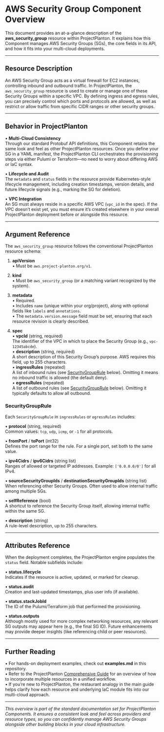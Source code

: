# AWS Security Group Component Overview

This document provides an at-a-glance description of the **aws_security_group** resource within ProjectPlanton. It
explains how this Component manages AWS Security Groups (SGs), the core fields in its API, and how it fits into your
multi-cloud deployments.

---

## Resource Description

An AWS Security Group acts as a virtual firewall for EC2 instances, controlling inbound and outbound traffic. In
ProjectPlanton, the `aws_security_group` resource is used to create or manage one of these Security Groups within a
specific VPC. By defining ingress and egress rules, you can precisely control which ports and protocols are allowed, as
well as restrict or allow traffic from specific CIDR ranges or other security groups.

---

## Behavior in ProjectPlanton

• **Multi-Cloud Consistency**  
Through our standard Protobuf API definitions, this Component retains the same look and feel as other ProjectPlanton
resources. Once you define your SG in a YAML manifest, the ProjectPlanton CLI orchestrates the provisioning steps via
either Pulumi or Terraform—no need to worry about differing AWS or IaC syntax.

• **Lifecycle and Audit**  
The `metadata` and `status` fields in the resource provide Kubernetes-style lifecycle management, including creation
timestamps, version details, and future lifecycle signals (e.g., marking the SG for deletion).

• **VPC Integration**  
An SG must always reside in a specific AWS VPC (`vpc_id` in the spec). If the VPC doesn’t exist yet, you must ensure
it’s created elsewhere in your overall ProjectPlanton deployment before or alongside this resource.

---

## Argument Reference

The `aws_security_group` resource follows the conventional ProjectPlanton resource schema:

1. **apiVersion**  
   • Must be `aws.project-planton.org/v1`.

2. **kind**  
   • Must be `aws_security_group` (or a matching variant recognized by the system).

3. **metadata**  
   • Required.  
   • Includes `name` (unique within your org/project), along with optional fields like `labels` and `annotations`.  
   • The `metadata.version.message` field must be set, ensuring that each resource revision is clearly described.

4. **spec**  
   • **vpcId** (string, required)  
   The identifier of the VPC in which to place the Security Group (e.g., `vpc-12345abcde`).  
   • **description** (string, required)  
   A short description of this Security Group’s purpose. AWS requires this field, up to 255 characters.  
   • **ingressRules** (repeated)  
   A list of inbound rules (see [SecurityGroupRule](#securitygrouprule) below). Omitting it means no inbound traffic is
   allowed (the default deny).  
   • **egressRules** (repeated)  
   A list of outbound rules (see [SecurityGroupRule](#securitygrouprule) below). Omitting it typically defaults to allow
   all outbound.

### SecurityGroupRule

Each `SecurityGroupRule` in `ingressRules` or `egressRules` includes:

• **protocol** (string, required)  
Common values: `tcp`, `udp`, `icmp`, or `-1` for all protocols.

• **fromPort** / **toPort** (int32)  
Defines the port range for the rule. For a single port, set both to the same value.

• **ipv4Cidrs** / **ipv6Cidrs** (string list)  
Ranges of allowed or targeted IP addresses. Example: `['0.0.0.0/0']` for all IPv4.

• **sourceSecurityGroupIds** / **destinationSecurityGroupIds** (string list)  
When referencing other Security Groups. Often used to allow internal traffic among multiple SGs.

• **selfReference** (bool)  
A shortcut to reference the Security Group itself, allowing internal traffic within the same SG.

• **description** (string)  
A rule-level description, up to 255 characters.

---

## Attributes Reference

When the deployment completes, the ProjectPlanton engine populates the `status` field. Notable subfields include:

• **status.lifecycle**  
Indicates if the resource is active, updated, or marked for cleanup.

• **status.audit**  
Creation and last-updated timestamps, plus user info (if available).

• **status.stackJobId**  
The ID of the Pulumi/Terraform job that performed the provisioning.

• **status.outputs**  
Although mostly used for more complex networking resources, any relevant SG outputs may appear here (e.g., the final SG
ID). Future enhancements may provide deeper insights (like referencing child or peer resources).

---

## Further Reading

• For hands-on deployment examples, check out **examples.md** in this repository.  
• Refer to the ProjectPlanton [Comprehensive Guide](../../../../docs/guide.md) for an overview of how to incorporate
multiple resources in a unified workflow.  
• If you’re new to ProjectPlanton, the restaurant analogy in the main guide helps clarify how each resource and
underlying IaC module fits into our multi-cloud approach.

---

_This overview is part of the standard documentation set for ProjectPlanton Components. It ensures a consistent look and
feel across providers and resource types, so you can confidently manage AWS Security Groups alongside other building
blocks in your cloud infrastructure._

